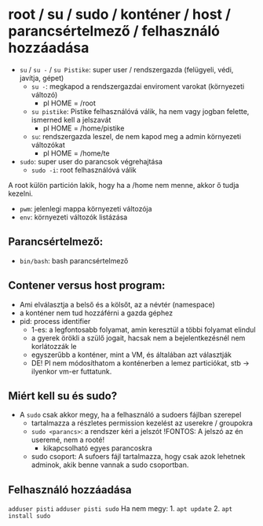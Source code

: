 # root / su / sudo / konténer / host / parancsértelmező / felhasználó hozzáadása
- `su` / `su -` / `su Pistike`: super user / rendszergazda (felügyeli, védi, javítja, gépet)
  - `su -`: megkapod a rendszergazdai enviroment varokat (környezeti változó)
    - pl HOME = /root
  - `su pistike`: Pistike felhasználóvá válik, ha nem vagy jogban felette, ismerned kell a jelszavát
    - pl HOME = /home/pistike
  - `su`: rendszergazda leszel, de nem kapod meg a admin környezeti változókat
    - pl HOME = /home/te
- `sudo`:  super user do parancsok végrehajtása
  - `sudo -i`: root felhasználóvá válik

A root külön partición lakik, hogy ha a /home nem menne, akkor ő tudja kezelni.

- `pwm`: jelenlegi mappa környezeti változója
- `env`: környezeti változók listázása

## Parancsértelmező:
- `bin/bash`: bash parancsértelmező

## Contener versus host program:
- Ami elválasztja a belső és a kölsőt, az a névtér (namespace)
- a konténer nem tud hozzáférni a gazda géphez
- pid: process identifier
  - 1-es: a legfontosabb folyamat, amin keresztül a többi folyamat elindul
  - a gyerek örökli a szülő jogait, hacsak nem a bejelentkezésnél nem korlátozzák le
  - egyszerűbb a konténer, mint a VM, és általában azt választják
  - DE! Pl nem módosíthatom a konténerben a lemez particiókat, stb -> ilyenkor vm-er futtatunk.


## Miért kell su és sudo?
- A `sudo` csak akkor megy, ha a felhasználó a sudoers fájlban szerepel
  - tartalmazza a részletes permission kezelést az userekre / groupokra
  - `sudo <parancs>`: a rendszer kéri a jelszót !FONTOS: A jelszó az én useremé, nem a rooté!
    - kikapcsolható egyes parancoskra
  - sudo csoport: A sufoers fájl tartalmazza, hogy csak azok lehetnek adminok, akik benne vannak a sudo csoportban.

## Felhasználó hozzáadása

`adduser pisti`
`adduser pisti sudo`
  Ha nem megy:
    1. `apt update`
    2. `apt install sudo`